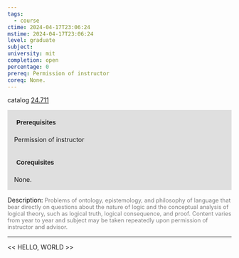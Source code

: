 ```yaml
---
tags:
  - course
ctime: 2024-04-17T23:06:24
mstime: 2024-04-17T23:06:24
level: graduate
subject: 
university: mit
completion: open
percentage: 0
prereq: Permission of instructor
coreq: None.
---
```


catalog [24.711](http://student.mit.edu/catalog/m24a.html#24.711)

<span style="display: block; padding: 15px; background-color: rgb(100, 100, 100, 0.2);"><font id="m_prereq2897_0" style="display: block; font-family: Arial, sans-serif; font-weight: bold; padding: 5px">Prerequisites</font><br><span id="prereq2897_0">Permission of instructor</span></span>
<span style="display: block; padding: 15px; background-color: rgb(100, 100, 100, 0.2);"><font id="m_coreq2897_0" style="display: block; font-family: Arial, sans-serif; font-weight: bold; padding: 5px">Corequisites</font><br><span id="coreq2897_0">None.</span></span>

<font style="">Description:</font>
<font style="color: grey; font-size: 0.8rem;">Problems of ontology, epistemology, and philosophy of language that bear directly on questions about the nature of logic and the conceptual analysis of logical theory, such as logical truth, logical consequence, and proof. Content varies from year to year and subject may be taken repeatedly upon permission of instructor and advisor.</font>



---

<< HELLO, WORLD >>
